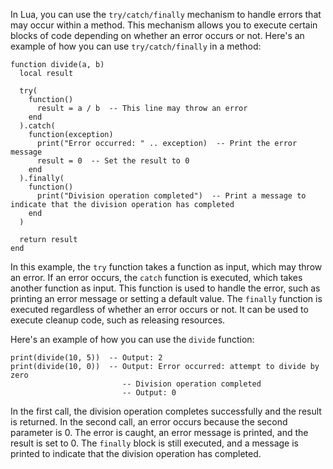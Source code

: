 In Lua, you can use the `try/catch/finally` mechanism to handle errors that may occur within a method. This mechanism allows you to execute certain blocks of code depending on whether an error occurs or not. Here's an example of how you can use `try/catch/finally` in a method:

```
function divide(a, b)
  local result
  
  try(
    function()
      result = a / b  -- This line may throw an error
    end
  ).catch(
    function(exception)
      print("Error occurred: " .. exception)  -- Print the error message
      result = 0  -- Set the result to 0
    end
  ).finally(
    function()
      print("Division operation completed")  -- Print a message to indicate that the division operation has completed
    end
  )
  
  return result
end
```

In this example, the `try` function takes a function as input, which may throw an error. If an error occurs, the `catch` function is executed, which takes another function as input. This function is used to handle the error, such as printing an error message or setting a default value. The `finally` function is executed regardless of whether an error occurs or not. It can be used to execute cleanup code, such as releasing resources.

Here's an example of how you can use the `divide` function:

```
print(divide(10, 5))  -- Output: 2
print(divide(10, 0))  -- Output: Error occurred: attempt to divide by zero
                         -- Division operation completed
                         -- Output: 0
```

In the first call, the division operation completes successfully and the result is returned. In the second call, an error occurs because the second parameter is 0. The error is caught, an error message is printed, and the result is set to 0. The `finally` block is still executed, and a message is printed to indicate that the division operation has completed.
